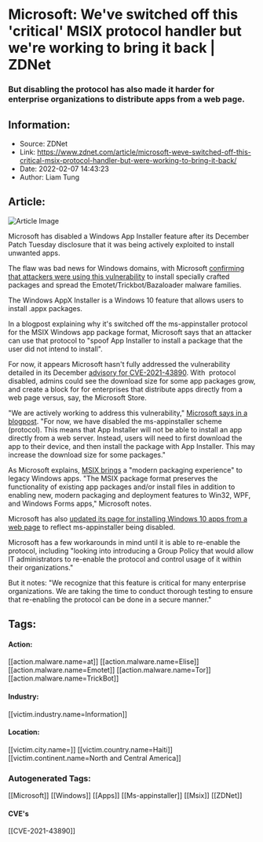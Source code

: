 # Microsoft: We've switched off this 'critical' MSIX protocol handler but we're working to bring it back | ZDNet
### But disabling the protocol has also made it harder for enterprise organizations to distribute apps from a web page.

## Information:
+ Source: ZDNet
+ Link: https://www.zdnet.com/article/microsoft-weve-switched-off-this-critical-msix-protocol-handler-but-were-working-to-bring-it-back/
+ Date: 2022-02-07 14:43:23
+ Author: Liam Tung


## Article:
![Article Image](https://www.zdnet.com/a/img/resize/4d6efe55c71ac9e4a8a686519ae71817dfddff45/2021/11/16/7c0cdc25-9d34-4c8b-958a-14ae16877a83/the-hands-of-a-computer-hacker-over-a-keyboard.jpg?width=770&height=578&fit=crop&auto=webp)

Microsoft has disabled a Windows App Installer feature after its December Patch Tuesday disclosure that it was being actively exploited to install unwanted apps.   

The flaw was bad news for Windows domains, with Microsoft [confirming that attackers were using this vulnerability](https://www.zdnet.com/article/microsoft-december-2021-patch-tuesday-zero-day-exploited-to-spread-emotet-malware/) to install specially crafted packages and spread the Emotet/Trickbot/Bazaloader malware families. 

The Windows AppX Installer is a Windows 10 feature that allows users to install .appx packages. 

In a blogpost explaining why it's switched off the ms-appinstaller protocol for the MSIX Windows app package format, Microsoft says that an attacker can use that protocol to "spoof App Installer to install a package that the user did not intend to install". 

For now, it appears Microsoft hasn't fully addressed the vulnerability detailed in its December [advisory for CVE-2021-43890](https://msrc.microsoft.com/update-guide/vulnerability/CVE-2021-43890). With  protocol disabled, admins could see the download size for some app packages grow, and create a block for for enterprises that distribute apps directly from a web page versus, say, the Microsoft Store. 

"We are actively working to address this vulnerability," [Microsoft says in a blogpost](https://techcommunity.microsoft.com/t5/windows-it-pro-blog/disabling-the-msix-ms-appinstaller-protocol-handler/ba-p/3119479). "For now, we have disabled the ms-appinstaller scheme (protocol). This means that App Installer will not be able to install an app directly from a web server. Instead, users will need to first download the app to their device, and then install the package with App Installer. This may increase the download size for some packages."

As Microsoft explains, [MSIX brings](https://docs.microsoft.com/en-us/windows/msix/overview) a "modern packaging experience" to legacy Windows apps. "The MSIX package format preserves the functionality of existing app packages and/or install files in addition to enabling new, modern packaging and deployment features to Win32, WPF, and Windows Forms apps," Microsoft notes. 






Microsoft has also [updated its page for installing Windows 10 apps from a web page](https://docs.microsoft.com/en-gb/windows/msix/app-installer/installing-windows10-apps-web) to reflect ms-appinstaller being disabled.

Microsoft has a few workarounds in mind until it is able to re-enable the protocol, including "looking into introducing a Group Policy that would allow IT administrators to re-enable the protocol and control usage of it within their organizations." 

But it notes: "We recognize that this feature is critical for many enterprise organizations. We are taking the time to conduct thorough testing to ensure that re-enabling the protocol can be done in a secure manner." 





## Tags:

#### Action:
[[action.malware.name=at]] [[action.malware.name=Elise]] [[action.malware.name=Emotet]] [[action.malware.name=Tor]] [[action.malware.name=TrickBot]]

#### Industry:
[[victim.industry.name=Information]]

#### Location:
[[victim.city.name=]] [[victim.country.name=Haiti]] [[victim.continent.name=North and Central America]]

### Autogenerated Tags:
[[Microsoft]] [[Windows]] [[Apps]] [[Ms-appinstaller]] [[Msix]] [[ZDNet]]
#### CVE's
[[CVE-2021-43890]]


